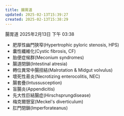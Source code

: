 ```yaml
---
title: 腸胃道
updated: 2025-02-13T15:39:27
created: 2025-02-13T15:38:29
---
```


腸胃道
2025年2月13日
下午 03:38
- 肥厚性幽門狹窄(Hypertrophic pyloric stenosis, HPS)
- 囊性纖維化(Cystic fibrosis, CF)
- 胎便症候群(Meconium syndromes)
- 腸道閉鎖(Intestinal atresia)
- 轉位異常中腸扭結(Malrotation & Midgut volvulus)
- 壞死性昜炎(Necrotizing enterocolitis, NEC)
- 腸套疊(Intussusception)
- 盲腸炎(Appendicitis)
- 先大性巨結腸症(Hirschsprungdisease)
- 梅克爾憩室(Meckel's diverticulum)
- 肛門閉鎖(Imperforateanus)
